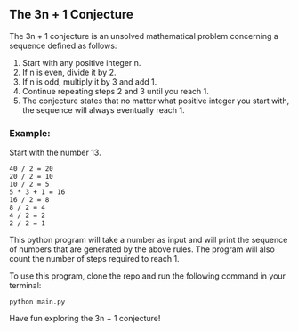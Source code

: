 ## The 3n + 1 Conjecture

The 3n + 1 conjecture is an unsolved mathematical problem concerning a sequence defined as follows:

1. Start with any positive integer n.
2. If n is even, divide it by 2.
3. If n is odd, multiply it by 3 and add 1.
4. Continue repeating steps 2 and 3 until you reach 1.
5. The conjecture states that no matter what positive integer you start with, the sequence will always eventually reach 1.

### Example:

Start with the number 13.

```13 * 3 + 1 = 40
40 / 2 = 20
20 / 2 = 10
10 / 2 = 5
5 * 3 + 1 = 16
16 / 2 = 8
8 / 2 = 4
4 / 2 = 2
2 / 2 = 1
```

This python program will take a number as input and will print the sequence of numbers that are generated by the above rules. The program will also count the number of steps required to reach 1.

To use this program, clone the repo and run the following command in your terminal:

```python main.py```

Have fun exploring the 3n + 1 conjecture!
